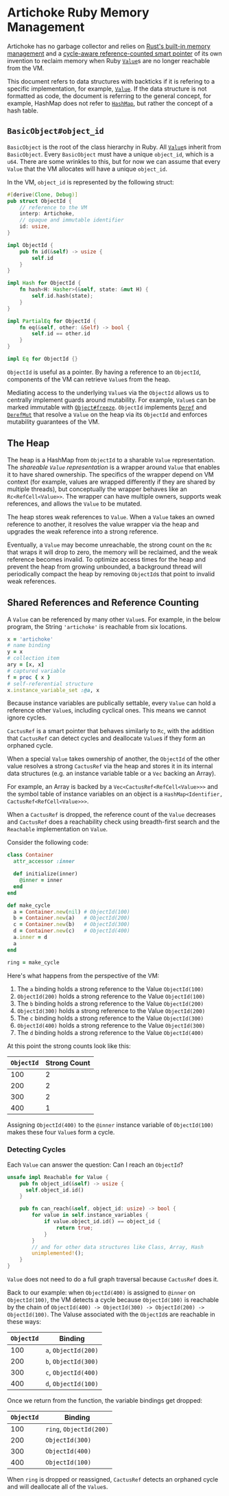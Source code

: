 # Artichoke Ruby Memory Management

Artichoke has no garbage collector and relies on
[Rust's built-in memory management](https://pcwalton.github.io/2013/03/18/an-overview-of-memory-management-in-rust.html)
and a [cycle-aware reference-counted smart pointer](/cactusref) of its own
invention to reclaim memory when Ruby [`Value`](value.md)s are no longer
reachable from the VM.

This document refers to data structures with backticks if it is refering to a
specific implementation, for example, [`Value`](value.md). If the data structure
is not formatted as code, the document is referring to the general concept, for
example, HashMap does not refer to
[`HashMap`](https://doc.rust-lang.org/std/collections/struct.HashMap.html), but
rather the concept of a hash table.

## `BasicObject#object_id`

`BasicObject` is the root of the class hierarchy in Ruby. All
[`Value`](value.md)s inherit from `BasicObject`. Every `BasicObject` must have a
unique `object_id`, which is a `u64`. There are some wrinkles to this, but for
now we can assume that every `Value` that the VM allocates will have a unique
`object_id`.

In the VM, `object_id` is represented by the following struct:

```rust
#[derive(Clone, Debug)]
pub struct ObjectId {
    // reference to the VM
    interp: Artichoke,
    // opaque and immutable identifier
    id: usize,
}

impl ObjectId {
    pub fn id(&self) -> usize {
        self.id
    }
}

impl Hash for ObjectId {
    fn hash<H: Hasher>(&self, state: &mut H) {
        self.id.hash(state);
    }
}

impl PartialEq for ObjectId {
    fn eq(&self, other: &Self) -> bool {
        self.id == other.id
    }
}

impl Eq for ObjectId {}
```

`ObjectId` is useful as a pointer. By having a reference to an `ObjectId`,
components of the VM can retrieve `Value`s from the heap.

Mediating access to the underlying `Value`s via the `ObjectId` allows us to
centrally implement guards around mutability. For example, `Value`s can be
marked immutable with
[`Object#freeze`](https://ruby-doc.org/core-2.6.3/Object.html#method-i-freeze).
`ObjectId` implements
[`Deref`](https://doc.rust-lang.org/std/ops/trait.Deref.html) and
[`DerefMut`](https://doc.rust-lang.org/std/ops/trait.DerefMut.html) that resolve
a `Value` on the heap via its `ObjectId` and enforces mutability guarantees of
the VM.

## The Heap

The heap is a HashMap from `ObjectId` to a sharable `Value` representation. The
_shareable `Value` representation_ is a wrapper around `Value` that enables it
to have shared ownership. The specifics of the wrapper depend on VM context (for
example, values are wrapped differently if they are shared by multiple threads),
but conceptually the wrapper behaves like an `Rc<RefCell<Value>>`. The wrapper
can have multiple owners, supports weak references, and allows the `Value` to be
mutated.

The heap stores weak references to `Value`. When a `Value` takes an owned
reference to another, it resolves the value wrapper via the heap and upgrades
the weak reference into a strong reference.

Eventually, a `Value` may become unreachable, the strong count on the `Rc` that
wraps it will drop to zero, the memory will be reclaimed, and the weak reference
becomes invalid. To optimize access times for the heap and prevent the heap from
growing unbounded, a background thread will periodically compact the heap by
removing `ObjectId`s that point to invalid weak references.

## Shared References and Reference Counting

A `Value` can be referenced by many other `Value`s. For example, in the below
program, the String `'artichoke'` is reachable from six locations.

```ruby
x = 'artichoke'
# name binding
y = x
# collection item
ary = [x, x]
# captured variable
f = proc { x }
# self-referential structure
x.instance_variable_set :@a, x
```

Because instance variables are publically settable, every `Value` can hold a
reference other `Value`s, including cyclical ones. This means we cannot ignore
cycles.

`CactusRef` is a smart pointer that behaves similarly to `Rc`, with the addition
that `CactusRef` can detect cycles and deallocate `Value`s if they form an
orphaned cycle.

When a special `Value` takes ownership of another, the `ObjectId` of the other
value resolves a strong `CactusRef` via the heap and stores it in its internal
data structures (e.g. an instance variable table or a `Vec` backing an Array).

For example, an Array is backed by a `Vec<CactusRef<RefCell<Value>>>` and the
symbol table of instance variables on an object is a
`HashMap<Identifier, CactusRef<RefCell<Value>>>`.

When a `CactusRef` is dropped, the reference count of the `Value` decreases and
`CactusRef` does a reachability check using breadth-first search and the
`Reachable` implementation on `Value`.

Consider the following code:

```ruby
class Container
  attr_accessor :inner

  def initialize(inner)
    @inner = inner
  end
end

def make_cycle
  a = Container.new(nil) # ObjectId(100)
  b = Container.new(a)   # ObjectId(200)
  c = Container.new(b)   # ObjectId(300)
  d = Container.new(c)   # ObjectId(400)
  a.inner = d
  a
end

ring = make_cycle
```

Here's what happens from the perspective of the VM:

1. The `a` binding holds a strong reference to the Value `ObjectId(100)`
2. `ObjectId(200)` holds a strong reference to the Value `ObjectId(100)`
3. The `b` binding holds a strong reference to the Value `ObjectId(200)`
4. `ObjectId(300)` holds a strong reference to the Value `ObjectId(200)`
5. The `c` binding holds a strong reference to the Value `ObjectId(300)`
6. `ObjectId(400)` holds a strong reference to the Value `ObjectId(300)`
7. The `d` binding holds a strong reference to the Value `ObjectId(400)`

At this point the strong counts look like this:

| `ObjectId` | Strong Count |
| ---------- | ------------ |
| 100        | 2            |
| 200        | 2            |
| 300        | 2            |
| 400        | 1            |

Assigning `ObjectId(400)` to the `@inner` instance variable of `ObjectId(100)`
makes these four `Value`s form a cycle.

### Detecting Cycles

Each `Value` can answer the question: Can I reach an `ObjectId`?

```rust
unsafe impl Reachable for Value {
    pub fn object_id(&self) -> usize {
      self.object_id.id()
    }

    pub fn can_reach(&self, object_id: usize) -> bool {
        for value in self.instance_variables {
            if value.object_id.id() == object_id {
                return true;
            }
        }
        // and for other data structures like Class, Array, Hash
        unimplemented!();
    }
}
```

`Value` does not need to do a full graph traversal because `CactusRef` does it.

Back to our example: when `ObjectId(400)` is assigned to `@inner` on
`ObjectId(100)`, the VM detects a cycle because `ObjectId(100)` is reachable by
the chain of `ObjectId(400) -> ObjectId(300) -> ObjectId(200) -> ObjectId(100)`.
The Valuse associated with the `ObjectId`s are reachable in these ways:

| `ObjectId` | Binding              |
| ---------- | -------------------- |
| 100        | `a`, `ObjectId(200)` |
| 200        | `b`, `ObjectId(300)` |
| 300        | `c`, `ObjectId(400)` |
| 400        | `d`, `ObjectId(100)` |

Once we return from the function, the variable bindings get dropped:

| `ObjectId` | Binding                 |
| ---------- | ----------------------- |
| 100        | `ring`, `ObjectId(200)` |
| 200        | `ObjectId(300)`         |
| 300        | `ObjectId(400)`         |
| 400        | `ObjectId(100)`         |

When `ring` is dropped or reassigned, `CactusRef` detects an orphaned cycle and
will deallocate all of the `Value`s.
